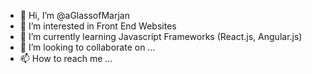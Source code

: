 - 👋 Hi, I’m @aGlassofMarjan
- 👀 I’m interested in Front End Websites
- 🌱 I’m currently learning Javascript Frameworks (React.js, Angular.js)
- 💞️ I’m looking to collaborate on ...
- 📫 How to reach me ...

<!---
aGlassofMarjan/aGlassofMarjan is a ✨ special ✨ repository because its `README.md` (this file) appears on your GitHub profile.
You can click the Preview link to take a look at your changes.
--->
